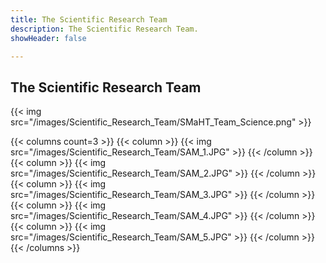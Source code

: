 ```yaml
---
title: The Scientific Research Team
description: The Scientific Research Team.
showHeader: false

---
```


## The Scientific Research Team

{{< img src="/images/Scientific_Research_Team/SMaHT_Team_Science.png" >}}

{{< columns count=3 >}}
{{< column >}}
{{< img src="/images/Scientific_Research_Team/SAM_1.JPG" >}}
{{< /column >}}
{{< column >}}
{{< img src="/images/Scientific_Research_Team/SAM_2.JPG" >}}
{{< /column >}}{{< column >}}
{{< img src="/images/Scientific_Research_Team/SAM_3.JPG" >}}
{{< /column >}}{{< column >}}
{{< img src="/images/Scientific_Research_Team/SAM_4.JPG" >}}
{{< /column >}}{{< column >}}
{{< img src="/images/Scientific_Research_Team/SAM_5.JPG" >}}
{{< /column >}}
{{< /columns  >}}

